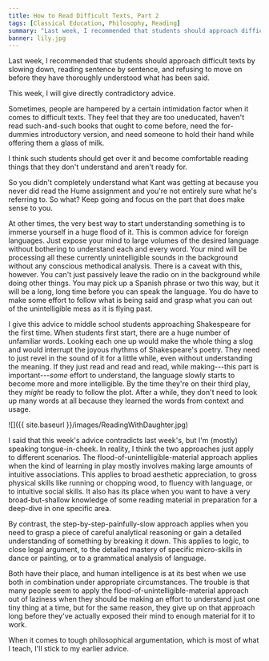 ```yaml
---
title: How to Read Difficult Texts, Part 2
tags: [Classical Education, Philosophy, Reading]
summary: "Last week, I recommended that students should approach difficult texts by slowing down, reading sentence by sentence, and refusing to move on before they have thoroughly understood what has been said.  At other times, the very best way to start understanding something is to immerse yourself in a huge flood of it.  This is common advice for foreign languages. Just expose your mind to large volumes of the desired language without bothering to understand each and every word."
banner: lily.jpg
---
```


Last week, I recommended that students should approach difficult texts by slowing down, reading sentence by sentence, and refusing to move on before they have thoroughly understood what has been said.

This week, I will give directly contradictory advice.

Sometimes, people are hampered by a certain intimidation factor when it comes to difficult texts.  They feel that they are too uneducated, haven't read such-and-such books that ought to come before, need the for-dummies introductory version, and need someone to hold their hand while offering them a glass of milk.

I think such students should get over it and become comfortable reading things that they don't understand and aren't ready for.<!--more-->

So you didn't completely understand what Kant was getting at because you never did read the Hume assignment and you're not entirely sure what he's referring to.  So what?  Keep going and focus on the part that does make sense to you.

At other times, the very best way to start understanding something is to immerse yourself in a huge flood of it.  This is common advice for foreign languages. Just expose your mind to large volumes of the desired language without bothering to understand each and every word.  Your mind will be processing all these currently unintelligible sounds in the background without any conscious methodical analysis.  There is a caveat with this, however.  You can't just passively leave the radio on in the background while doing other things.  You may pick up a Spanish phrase or two this way, but it will be a long, long time before you can speak the language.  You do have to make some effort to follow what is being said and grasp what you can out of the unintelligible mess as it is flying past.

I give this advice to middle school students approaching Shakespeare for the first time.  When students first start, there are a huge number of unfamiliar words.  Looking each one up would make the whole thing a slog and would interrupt the joyous rhythms of Shakespeare's poetry.  They need to just revel in the sound of it for a little while, even without understanding the meaning.  If they just read and read and read, while making---this part is important---*some* effort to understand, the language slowly starts to become more and more intelligible.  By the time they're on their third play, they *might* be ready to follow the plot.  After a while, they don't need to look up many words at all because they learned the words from context and usage.

![]({{ site.baseurl }}/images/ReadingWithDaughter.jpg)

I said that this week's advice contradicts last week's, but I'm (mostly) speaking tongue-in-cheek.  In reality, I think the two approaches just apply to different scenarios.  The flood-of-unintelligible-material approach applies when the kind of learning in play mostly involves making large amounts of intuitive associations.  This applies to broad aesthetic appreciation, to gross physical skills like running or chopping wood, to fluency with language, or to intuitive social skills.  It also has its place when you want to have a very broad-but-shallow knowledge of some reading material in preparation for a deep-dive in one specific area.

By contrast, the step-by-step-painfully-slow approach applies when you need to grasp a piece of careful analytical reasoning or gain a detailed understanding of something by breaking it down.  This applies to logic, to close legal argument, to the detailed mastery of specific micro-skills in dance or painting, or to a grammatical analysis of language.

Both have their place, and human intelligence is at its best when we use both in combination under appropriate circumstances.  The trouble is that many people seem to apply the flood-of-unintelligible-material approach out of laziness when they should be making an effort to understand just one tiny thing at a time, but for the same reason, they give up on that approach long before they've actually exposed their mind to enough material for it to work.

When it comes to tough philosophical argumentation, which is most of what I teach, I'll stick to my earlier advice.